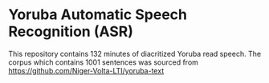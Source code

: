 # Yoruba Automatic Speech Recognition (ASR)
This repository contains 132 minutes of diacritized Yoruba read speech. The corpus which contains 1001 sentences was sourced from https://github.com/Niger-Volta-LTI/yoruba-text

